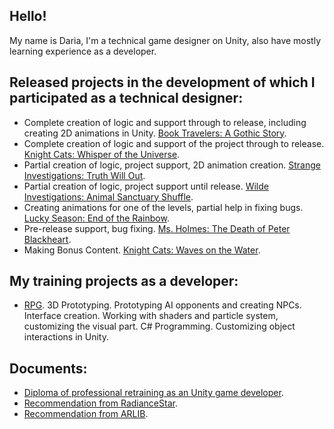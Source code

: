 ## Hello!

My name is Daria, I'm a technical game designer on Unity, also have mostly learning experience as a developer.

## Released projects in the development of which I participated as a technical designer:

* Complete creation of logic and support through to release, including creating 2D animations in Unity. [Book Travelers: A Gothic Story](https://www.bigfishgames.com/us/en/games/17135/book-travelers-a-gothic-story-ce/?pc&lang=en).
* Complete creation of logic and support of the project through to release. [Knight Cats: Whisper of the Universe](https://www.bigfishgames.com/us/en/games/18820/knight-cats-whisper-of-the-universe/?pc&lang=en).
* Partial creation of logic, project support, 2D animation creation. [Strange Investigations: Truth Will Out](https://www.bigfishgames.com/us/en/games/18867/strange-investigations-truth-will-out-ce/?pc&lang=en).
* Partial creation of logic, project support until release. [Wilde Investigations: Animal Sanctuary Shuffle](https://www.bigfishgames.com/us/en/games/16285/wilde-investigations-sanctuary-ce/?pc&lang=en).
* Creating animations for one of the levels, partial help in fixing bugs. [Lucky Season: End of the Rainbow](https://www.bigfishgames.com/us/en/games/18930/lucky-season-end-of-the-rainbow-ce/?pc&lang=en).
* Pre-release support, bug fixing. [Ms. Holmes: The Death of Peter Blackheart](https://www.bigfishgames.com/us/en/games/17201/ms-holmes-the-death-of-peter-blackheart-ce/?pc&lang=en).
* Making Bonus Content. [Knight Cats: Waves on the Water](https://www.bigfishgames.com/us/en/games/18754/knight-cats-waves-on-the-water-ce/?pc&lang=en).

## My training projects as a developer:

* [RPG](https://github.com/kihsad/RPG.git).
3D Prototyping. 
Prototyping AI opponents and creating NPCs. 
Interface creation. 
Working with shaders and particle system, customizing the visual part. 
C# Programming. 
Customizing object interactions in Unity. 


## Documents:

* [Diploma of professional retraining as an Unity game developer](https://drive.google.com/file/d/11oLhkQ7Prp7slP7_WNVogWKkFAp3gYbt/view?usp=drive_link).
* [Recommendation from RadianceStar](https://drive.google.com/file/d/1-uyimJbN9fskDnil67DPn2cbHJX4c5JA/view?usp=sharing).
* [Recommendation from ARLIB](https://drive.google.com/file/d/1fWcJyz-avTVpIcTWbUZlaTrjDW61pguP/view?usp=sharing).
